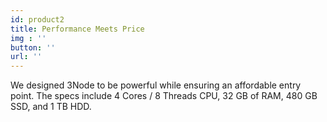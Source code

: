 ```yaml
---
id: product2
title: Performance Meets Price
img : ''
button: ''
url: ''
---
```

We designed 3Node to be powerful while ensuring an affordable entry point. The specs include 4 Cores / 8 Threads CPU, 32 GB of RAM, 480 GB SSD, and 1 TB HDD.
